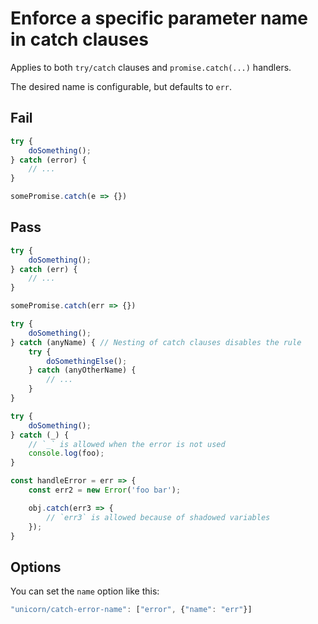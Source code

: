# Enforce a specific parameter name in catch clauses

Applies to both `try/catch` clauses and `promise.catch(...)` handlers.

The desired name is configurable, but defaults to `err`.


## Fail

```js
try {
	doSomething();
} catch (error) {
	// ...
}
```

```js
somePromise.catch(e => {})
```


## Pass

```js
try {
	doSomething();
} catch (err) {
	// ...
}
```

```js
somePromise.catch(err => {})
```

```js
try {
	doSomething();
} catch (anyName) { // Nesting of catch clauses disables the rule
	try {
		doSomethingElse();
	} catch (anyOtherName) {
		// ...
	}
}
```

```js
try {
	doSomething();
} catch (_) {
	// `_` is allowed when the error is not used
	console.log(foo);
}
```

```js
const handleError = err => {
	const err2 = new Error('foo bar');

	obj.catch(err3 => {
		// `err3` is allowed because of shadowed variables
	});
}
```


## Options

You can set the `name` option like this:

```js
"unicorn/catch-error-name": ["error", {"name": "err"}]
```
